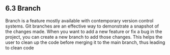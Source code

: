 ## 6.3 Branch
Branch is a feature mostly available with contemporary version
control systems. Git branches are an effective way to demonstrate a 
snapshot of the changes made. When you want to add a new feature or fix
a bug in the project, you can create a new branch to add those changes.
This helps the user to clean up the code before merging it to the main 
branch, thus leading to clean code